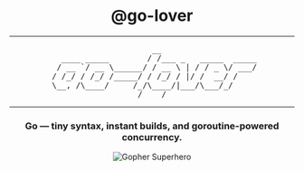 <div align="center">

# @go-lover
---
<pre>
                      __                    
   ____ _____        / /___ _   _____  _____
  / __ `/ __ \______/ / __ \ | / / _ \/ ___/
 / /_/ / /_/ /_____/ / /_/ / |/ /  __/ /    
 \__, /\____/     /_/\____/|___/\___/_/     
/____/
</pre>
---
### Go — tiny syntax, instant builds, and goroutine-powered concurrency.

![Gopher Superhero](https://raw.githubusercontent.com/egonelbre/gophers/master/vector/superhero/standing.svg)

</div>
